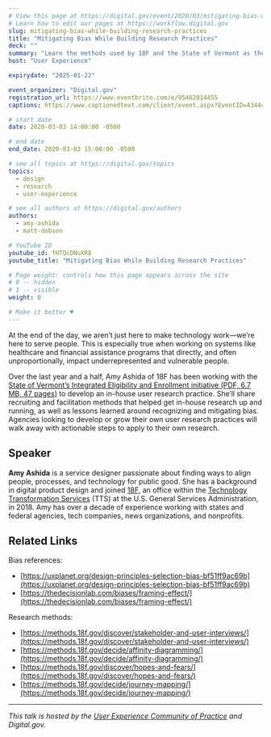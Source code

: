 ```yaml
---
# View this page at https://digital.gov/event/2020/03/mitigating-bias-while-building-research-practices
# Learn how to edit our pages at https://workflow.digital.gov
slug: mitigating-bias-while-building-research-practices
title: "Mitigating Bias While Building Research Practices"
deck: ""
summary: "Learn the methods used by 18F and the State of Vermont as they conducted discovery research to understand and improve the experiences of Vermonters who utilize healthcare and economic assistance programs. "
host: "User Experience"

expirydate: "2025-01-22"

event_organizer: "Digital.gov"
registration_url: https://www.eventbrite.com/e/95462014455
captions: https://www.captionedtext.com/client/event.aspx?EventID=4344427&CustomerID=321

# start date
date: 2020-03-03 14:00:00 -0500

# end date
end_date: 2020-03-03 15:00:00 -0500

# see all topics at https://digital.gov/topics
topics: 
  - design
  - research
  - user-experience

# see all authors at https://digital.gov/authors
authors: 
  - amy-ashida
  - matt-dobson

# YouTube ID
youtube_id: fHTQcDNuXR8
youtube_title: "Mitigating Bias While Building Research Practices"

# Page weight: controls how this page appears across the site
# 0 -- hidden
# 1 -- visible
weight: 0

# Make it better ♥
---
```


At the end of the day, we aren’t just here to make technology work—we’re here to serve people. This is especially true when working on systems like healthcare and financial assistance programs that directly, and often unproportionally, impact underrepresented and vulnerable people.

Over the last year and a half, Amy Ashida of 18F has been working with the [State of Vermont’s Integrated Eligibility and Enrollment initiative (PDF, 6.7 MB, 47 pages)](https://legislature.vermont.gov/Documents/2020/WorkGroups/Senate%20Appropriations/Presentations/W~Agency%20of%20Human%20Services~Integrated%20Eligibility%20and%20Enrolllment~1-16-2019.pdf) to develop an in-house user research practice. She’ll share recruiting and facilitation methods that helped get in-house research up and running, as well as lessons learned around recognizing and mitigating bias. Agencies looking to develop or grow their own user research practices will walk away with actionable steps to apply to their own research.

## Speaker

**Amy Ashida** is a service designer passionate about finding ways to align people, processes, and technology for public good. She has a background in digital product design and joined [18F](https://www.gsa.gov/about-us/organization/federal-acquisition-service/technology-transformation-services/18F), an office within the [Technology Transformation Services](https://www.gsa.gov/tts/) (TTS) at the U.S. General Services Administration, in 2018. Amy has over a decade of experience working with states and federal agencies, tech companies, news organizations, and nonprofits.

## Related Links

Bias references:

 - [https://uxplanet.org/design-principles-selection-bias-bf51ff9ac69b](https://uxplanet.org/design-principles-selection-bias-bf51ff9ac69b)
 - [https://thedecisionlab.com/biases/framing-effect/](https://thedecisionlab.com/biases/framing-effect/)
 
Research methods: 

 - [https://methods.18f.gov/discover/stakeholder-and-user-interviews/](https://methods.18f.gov/discover/stakeholder-and-user-interviews/)
 - [https://methods.18f.gov/decide/affinity-diagramming/](https://methods.18f.gov/decide/affinity-diagramming/)
 - [https://methods.18f.gov/discover/hopes-and-fears/](https://methods.18f.gov/discover/hopes-and-fears/)
 - [https://methods.18f.gov/decide/journey-mapping/](https://methods.18f.gov/decide/journey-mapping/)
 
 ---
 
_This talk is hosted by the [User Experience Community of Practice](https://digital.gov/communities/user-experience/) and Digital.gov._ 
